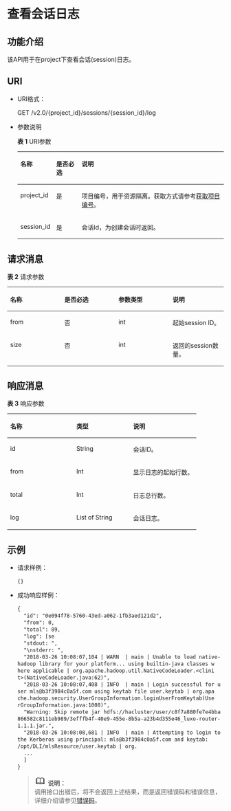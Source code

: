 # 查看会话日志<a name="dli_02_0123"></a>

## 功能介绍<a name="zh-cn_topic_0103343301_zh-cn_topic_0102902523_s1f0e4fd3d502405199f36f78e68721aa"></a>

该API用于在project下查看会话\(session\)日志。

## URI<a name="zh-cn_topic_0103343301_zh-cn_topic_0102902523_s9e1b8ec5b57c422a942b19835da7d66e"></a>

-   URI格式：

    GET /v2.0/\{project\_id\}/sessions/\{session\_id\}/log

-   参数说明

    **表 1**  URI参数

    <a name="zh-cn_topic_0103343301_zh-cn_topic_0102902523_zh-cn_topic_0069077803_table60779388"></a>
    <table><thead align="left"><tr id="zh-cn_topic_0103343301_zh-cn_topic_0102902523_zh-cn_topic_0069077803_row61411666"><th class="cellrowborder" valign="top" width="11.881188118811881%" id="mcps1.2.4.1.1"><p id="zh-cn_topic_0103343301_zh-cn_topic_0102902523_a420a62a594f9410eaea229ffc8037a61"><a name="zh-cn_topic_0103343301_zh-cn_topic_0102902523_a420a62a594f9410eaea229ffc8037a61"></a><a name="zh-cn_topic_0103343301_zh-cn_topic_0102902523_a420a62a594f9410eaea229ffc8037a61"></a>名称</p>
    </th>
    <th class="cellrowborder" valign="top" width="12.871287128712872%" id="mcps1.2.4.1.2"><p id="zh-cn_topic_0103343301_zh-cn_topic_0102902523_zh-cn_topic_0069077803_p873025824211"><a name="zh-cn_topic_0103343301_zh-cn_topic_0102902523_zh-cn_topic_0069077803_p873025824211"></a><a name="zh-cn_topic_0103343301_zh-cn_topic_0102902523_zh-cn_topic_0069077803_p873025824211"></a>是否必选</p>
    </th>
    <th class="cellrowborder" valign="top" width="75.24752475247524%" id="mcps1.2.4.1.3"><p id="zh-cn_topic_0103343301_zh-cn_topic_0102902523_a692d3cd97b464aed90ba6d841900a4a5"><a name="zh-cn_topic_0103343301_zh-cn_topic_0102902523_a692d3cd97b464aed90ba6d841900a4a5"></a><a name="zh-cn_topic_0103343301_zh-cn_topic_0102902523_a692d3cd97b464aed90ba6d841900a4a5"></a>说明</p>
    </th>
    </tr>
    </thead>
    <tbody><tr id="zh-cn_topic_0103343301_zh-cn_topic_0102902523_zh-cn_topic_0069077803_row48589216"><td class="cellrowborder" valign="top" width="11.881188118811881%" headers="mcps1.2.4.1.1 "><p id="zh-cn_topic_0103343301_zh-cn_topic_0102902523_zh-cn_topic_0069077803_p43412436"><a name="zh-cn_topic_0103343301_zh-cn_topic_0102902523_zh-cn_topic_0069077803_p43412436"></a><a name="zh-cn_topic_0103343301_zh-cn_topic_0102902523_zh-cn_topic_0069077803_p43412436"></a>project_id</p>
    </td>
    <td class="cellrowborder" valign="top" width="12.871287128712872%" headers="mcps1.2.4.1.2 "><p id="zh-cn_topic_0103343301_zh-cn_topic_0102902523_zh-cn_topic_0069077803_p26746391"><a name="zh-cn_topic_0103343301_zh-cn_topic_0102902523_zh-cn_topic_0069077803_p26746391"></a><a name="zh-cn_topic_0103343301_zh-cn_topic_0102902523_zh-cn_topic_0069077803_p26746391"></a>是</p>
    </td>
    <td class="cellrowborder" valign="top" width="75.24752475247524%" headers="mcps1.2.4.1.3 "><p id="zh-cn_topic_0103343301_zh-cn_topic_0102902523_zh-cn_topic_0069077803_p18974100"><a name="zh-cn_topic_0103343301_zh-cn_topic_0102902523_zh-cn_topic_0069077803_p18974100"></a><a name="zh-cn_topic_0103343301_zh-cn_topic_0102902523_zh-cn_topic_0069077803_p18974100"></a>项目编号，用于资源隔离。获取方式请参考<a href="获取项目编号.md">获取项目编号</a>。</p>
    </td>
    </tr>
    <tr id="zh-cn_topic_0103343301_zh-cn_topic_0102902523_row13611924125310"><td class="cellrowborder" valign="top" width="11.881188118811881%" headers="mcps1.2.4.1.1 "><p id="zh-cn_topic_0103343301_zh-cn_topic_0102902523_p113618246534"><a name="zh-cn_topic_0103343301_zh-cn_topic_0102902523_p113618246534"></a><a name="zh-cn_topic_0103343301_zh-cn_topic_0102902523_p113618246534"></a>session_id</p>
    </td>
    <td class="cellrowborder" valign="top" width="12.871287128712872%" headers="mcps1.2.4.1.2 "><p id="zh-cn_topic_0103343301_zh-cn_topic_0102902523_p14361112495316"><a name="zh-cn_topic_0103343301_zh-cn_topic_0102902523_p14361112495316"></a><a name="zh-cn_topic_0103343301_zh-cn_topic_0102902523_p14361112495316"></a>是</p>
    </td>
    <td class="cellrowborder" valign="top" width="75.24752475247524%" headers="mcps1.2.4.1.3 "><p id="zh-cn_topic_0103343301_zh-cn_topic_0102902523_p1336172413538"><a name="zh-cn_topic_0103343301_zh-cn_topic_0102902523_p1336172413538"></a><a name="zh-cn_topic_0103343301_zh-cn_topic_0102902523_p1336172413538"></a>会话Id，为创建会话时返回。</p>
    </td>
    </tr>
    </tbody>
    </table>


## 请求消息<a name="zh-cn_topic_0103343301_zh-cn_topic_0102902523_section20458182103"></a>

**表 2**  请求参数

<a name="zh-cn_topic_0103343301_zh-cn_topic_0102902523_table1944164663513"></a>
<table><thead align="left"><tr id="zh-cn_topic_0103343301_zh-cn_topic_0102902523_row29441446113518"><th class="cellrowborder" valign="top" width="25%" id="mcps1.2.5.1.1"><p id="zh-cn_topic_0103343301_zh-cn_topic_0102902523_p1935161415364"><a name="zh-cn_topic_0103343301_zh-cn_topic_0102902523_p1935161415364"></a><a name="zh-cn_topic_0103343301_zh-cn_topic_0102902523_p1935161415364"></a>名称</p>
</th>
<th class="cellrowborder" valign="top" width="25%" id="mcps1.2.5.1.2"><p id="zh-cn_topic_0103343301_zh-cn_topic_0102902523_p1036131419366"><a name="zh-cn_topic_0103343301_zh-cn_topic_0102902523_p1036131419366"></a><a name="zh-cn_topic_0103343301_zh-cn_topic_0102902523_p1036131419366"></a>是否必选</p>
</th>
<th class="cellrowborder" valign="top" width="25%" id="mcps1.2.5.1.3"><p id="zh-cn_topic_0103343301_zh-cn_topic_0102902523_p17381114123617"><a name="zh-cn_topic_0103343301_zh-cn_topic_0102902523_p17381114123617"></a><a name="zh-cn_topic_0103343301_zh-cn_topic_0102902523_p17381114123617"></a>参数类型</p>
</th>
<th class="cellrowborder" valign="top" width="25%" id="mcps1.2.5.1.4"><p id="zh-cn_topic_0103343301_zh-cn_topic_0102902523_p1340121413614"><a name="zh-cn_topic_0103343301_zh-cn_topic_0102902523_p1340121413614"></a><a name="zh-cn_topic_0103343301_zh-cn_topic_0102902523_p1340121413614"></a>说明</p>
</th>
</tr>
</thead>
<tbody><tr id="zh-cn_topic_0103343301_zh-cn_topic_0102902523_row1594574623516"><td class="cellrowborder" valign="top" width="25%" headers="mcps1.2.5.1.1 "><p id="zh-cn_topic_0103343301_zh-cn_topic_0102902523_p1999213104360"><a name="zh-cn_topic_0103343301_zh-cn_topic_0102902523_p1999213104360"></a><a name="zh-cn_topic_0103343301_zh-cn_topic_0102902523_p1999213104360"></a>from</p>
</td>
<td class="cellrowborder" valign="top" width="25%" headers="mcps1.2.5.1.2 "><p id="zh-cn_topic_0103343301_zh-cn_topic_0102902523_p499331014362"><a name="zh-cn_topic_0103343301_zh-cn_topic_0102902523_p499331014362"></a><a name="zh-cn_topic_0103343301_zh-cn_topic_0102902523_p499331014362"></a>否</p>
</td>
<td class="cellrowborder" valign="top" width="25%" headers="mcps1.2.5.1.3 "><p id="zh-cn_topic_0103343301_zh-cn_topic_0102902523_p1899581017369"><a name="zh-cn_topic_0103343301_zh-cn_topic_0102902523_p1899581017369"></a><a name="zh-cn_topic_0103343301_zh-cn_topic_0102902523_p1899581017369"></a>int</p>
</td>
<td class="cellrowborder" valign="top" width="25%" headers="mcps1.2.5.1.4 "><p id="zh-cn_topic_0103343301_zh-cn_topic_0102902523_p499641023616"><a name="zh-cn_topic_0103343301_zh-cn_topic_0102902523_p499641023616"></a><a name="zh-cn_topic_0103343301_zh-cn_topic_0102902523_p499641023616"></a>起始session ID。</p>
</td>
</tr>
<tr id="zh-cn_topic_0103343301_zh-cn_topic_0102902523_row816916235181"><td class="cellrowborder" valign="top" width="25%" headers="mcps1.2.5.1.1 "><p id="zh-cn_topic_0103343301_zh-cn_topic_0102902523_p139971610153618"><a name="zh-cn_topic_0103343301_zh-cn_topic_0102902523_p139971610153618"></a><a name="zh-cn_topic_0103343301_zh-cn_topic_0102902523_p139971610153618"></a>size</p>
</td>
<td class="cellrowborder" valign="top" width="25%" headers="mcps1.2.5.1.2 "><p id="zh-cn_topic_0103343301_zh-cn_topic_0102902523_p5998710153618"><a name="zh-cn_topic_0103343301_zh-cn_topic_0102902523_p5998710153618"></a><a name="zh-cn_topic_0103343301_zh-cn_topic_0102902523_p5998710153618"></a>否</p>
</td>
<td class="cellrowborder" valign="top" width="25%" headers="mcps1.2.5.1.3 "><p id="zh-cn_topic_0103343301_zh-cn_topic_0102902523_p299912104368"><a name="zh-cn_topic_0103343301_zh-cn_topic_0102902523_p299912104368"></a><a name="zh-cn_topic_0103343301_zh-cn_topic_0102902523_p299912104368"></a>int</p>
</td>
<td class="cellrowborder" valign="top" width="25%" headers="mcps1.2.5.1.4 "><p id="zh-cn_topic_0103343301_zh-cn_topic_0102902523_p81161113614"><a name="zh-cn_topic_0103343301_zh-cn_topic_0102902523_p81161113614"></a><a name="zh-cn_topic_0103343301_zh-cn_topic_0102902523_p81161113614"></a>返回的session数量。</p>
</td>
</tr>
</tbody>
</table>

## 响应消息<a name="zh-cn_topic_0103343301_zh-cn_topic_0102902523_sd1ecb66580054b2ea403be8b2272a2c7"></a>

**表 3**  响应参数

<a name="zh-cn_topic_0103343301_zh-cn_topic_0102902523_table1391425172812"></a>
<table><thead align="left"><tr id="zh-cn_topic_0103343301_zh-cn_topic_0102902523_row239272520282"><th class="cellrowborder" valign="top" width="35%" id="mcps1.2.4.1.1"><p id="zh-cn_topic_0103343301_zh-cn_topic_0102902523_p73934250283"><a name="zh-cn_topic_0103343301_zh-cn_topic_0102902523_p73934250283"></a><a name="zh-cn_topic_0103343301_zh-cn_topic_0102902523_p73934250283"></a>名称</p>
</th>
<th class="cellrowborder" valign="top" width="30.000000000000004%" id="mcps1.2.4.1.2"><p id="zh-cn_topic_0103343301_zh-cn_topic_0102902523_p93931525182819"><a name="zh-cn_topic_0103343301_zh-cn_topic_0102902523_p93931525182819"></a><a name="zh-cn_topic_0103343301_zh-cn_topic_0102902523_p93931525182819"></a>类型</p>
</th>
<th class="cellrowborder" valign="top" width="35%" id="mcps1.2.4.1.3"><p id="zh-cn_topic_0103343301_zh-cn_topic_0102902523_p339412542814"><a name="zh-cn_topic_0103343301_zh-cn_topic_0102902523_p339412542814"></a><a name="zh-cn_topic_0103343301_zh-cn_topic_0102902523_p339412542814"></a>说明</p>
</th>
</tr>
</thead>
<tbody><tr id="zh-cn_topic_0103343301_zh-cn_topic_0102902523_row1739412572811"><td class="cellrowborder" valign="top" width="35%" headers="mcps1.2.4.1.1 "><p id="zh-cn_topic_0103343301_zh-cn_topic_0102902523_p2039562532819"><a name="zh-cn_topic_0103343301_zh-cn_topic_0102902523_p2039562532819"></a><a name="zh-cn_topic_0103343301_zh-cn_topic_0102902523_p2039562532819"></a>id</p>
</td>
<td class="cellrowborder" valign="top" width="30.000000000000004%" headers="mcps1.2.4.1.2 "><p id="zh-cn_topic_0103343301_zh-cn_topic_0102902523_p73961025122817"><a name="zh-cn_topic_0103343301_zh-cn_topic_0102902523_p73961025122817"></a><a name="zh-cn_topic_0103343301_zh-cn_topic_0102902523_p73961025122817"></a>String</p>
</td>
<td class="cellrowborder" valign="top" width="35%" headers="mcps1.2.4.1.3 "><p id="zh-cn_topic_0103343301_zh-cn_topic_0102902523_p18396142552819"><a name="zh-cn_topic_0103343301_zh-cn_topic_0102902523_p18396142552819"></a><a name="zh-cn_topic_0103343301_zh-cn_topic_0102902523_p18396142552819"></a>会话ID。</p>
</td>
</tr>
<tr id="zh-cn_topic_0103343301_zh-cn_topic_0102902523_row91123152140"><td class="cellrowborder" valign="top" width="35%" headers="mcps1.2.4.1.1 "><p id="zh-cn_topic_0103343301_zh-cn_topic_0102902523_p911391513145"><a name="zh-cn_topic_0103343301_zh-cn_topic_0102902523_p911391513145"></a><a name="zh-cn_topic_0103343301_zh-cn_topic_0102902523_p911391513145"></a>from</p>
</td>
<td class="cellrowborder" valign="top" width="30.000000000000004%" headers="mcps1.2.4.1.2 "><p id="zh-cn_topic_0103343301_zh-cn_topic_0102902523_p3113101511417"><a name="zh-cn_topic_0103343301_zh-cn_topic_0102902523_p3113101511417"></a><a name="zh-cn_topic_0103343301_zh-cn_topic_0102902523_p3113101511417"></a>Int</p>
</td>
<td class="cellrowborder" valign="top" width="35%" headers="mcps1.2.4.1.3 "><p id="zh-cn_topic_0103343301_zh-cn_topic_0102902523_p1211311591418"><a name="zh-cn_topic_0103343301_zh-cn_topic_0102902523_p1211311591418"></a><a name="zh-cn_topic_0103343301_zh-cn_topic_0102902523_p1211311591418"></a>显示日志的起始行数。</p>
</td>
</tr>
<tr id="zh-cn_topic_0103343301_zh-cn_topic_0102902523_row6594151751414"><td class="cellrowborder" valign="top" width="35%" headers="mcps1.2.4.1.1 "><p id="zh-cn_topic_0103343301_zh-cn_topic_0102902523_p25941517121410"><a name="zh-cn_topic_0103343301_zh-cn_topic_0102902523_p25941517121410"></a><a name="zh-cn_topic_0103343301_zh-cn_topic_0102902523_p25941517121410"></a>total</p>
</td>
<td class="cellrowborder" valign="top" width="30.000000000000004%" headers="mcps1.2.4.1.2 "><p id="zh-cn_topic_0103343301_zh-cn_topic_0102902523_p165940177146"><a name="zh-cn_topic_0103343301_zh-cn_topic_0102902523_p165940177146"></a><a name="zh-cn_topic_0103343301_zh-cn_topic_0102902523_p165940177146"></a>Int</p>
</td>
<td class="cellrowborder" valign="top" width="35%" headers="mcps1.2.4.1.3 "><p id="zh-cn_topic_0103343301_zh-cn_topic_0102902523_p9594131711419"><a name="zh-cn_topic_0103343301_zh-cn_topic_0102902523_p9594131711419"></a><a name="zh-cn_topic_0103343301_zh-cn_topic_0102902523_p9594131711419"></a>日志总行数。</p>
</td>
</tr>
<tr id="zh-cn_topic_0103343301_zh-cn_topic_0102902523_row1627241311419"><td class="cellrowborder" valign="top" width="35%" headers="mcps1.2.4.1.1 "><p id="zh-cn_topic_0103343301_zh-cn_topic_0102902523_p9272101310147"><a name="zh-cn_topic_0103343301_zh-cn_topic_0102902523_p9272101310147"></a><a name="zh-cn_topic_0103343301_zh-cn_topic_0102902523_p9272101310147"></a>log</p>
</td>
<td class="cellrowborder" valign="top" width="30.000000000000004%" headers="mcps1.2.4.1.2 "><p id="zh-cn_topic_0103343301_zh-cn_topic_0102902523_p10272171312145"><a name="zh-cn_topic_0103343301_zh-cn_topic_0102902523_p10272171312145"></a><a name="zh-cn_topic_0103343301_zh-cn_topic_0102902523_p10272171312145"></a>List of String</p>
</td>
<td class="cellrowborder" valign="top" width="35%" headers="mcps1.2.4.1.3 "><p id="zh-cn_topic_0103343301_zh-cn_topic_0102902523_p2027281391419"><a name="zh-cn_topic_0103343301_zh-cn_topic_0102902523_p2027281391419"></a><a name="zh-cn_topic_0103343301_zh-cn_topic_0102902523_p2027281391419"></a>会话日志。</p>
</td>
</tr>
</tbody>
</table>

## 示例<a name="zh-cn_topic_0103343301_zh-cn_topic_0102902523_section17446171164041"></a>

-   请求样例：

    ```
    {}
    ```

-   成功响应样例：

    ```
    {
      "id": "0e094f78-5760-43ed-a062-1fb3aed121d2",
      "from": 0,
      "total": 89,
      "log": [se
      "stdout: ",
      "\nstderr: ",
      "2018-03-26 10:08:07,104 | WARN  | main | Unable to load native-  hadoop library for your platform... using builtin-java classes w  here applicable | org.apache.hadoop.util.NativeCodeLoader.<clini  t>(NativeCodeLoader.java:62)",
      "2018-03-26 10:08:07,408 | INFO  | main | Login successful for u  ser mls@b3f3984c0a5f.com using keytab file user.keytab | org.apa  che.hadoop.security.UserGroupInformation.loginUserFromKeytab(Use  rGroupInformation.java:1008)",
      "Warning: Skip remote jar hdfs://hacluster/user/c8f7a880fe7e4bba  866582c8111eb989/3efffb4f-40e9-455e-8b5a-a23b4d355e46_luxo-router-1.1.1.jar.",
      "2018-03-26 10:08:08,681 | INFO  | main | Attempting to login to   the Kerberos using principal: mls@b3f3984c0a5f.com and keytab:   /opt/DLI/mlsResource/user.keytab | org.
      ...
      ]
    }
    ```

    >![](public_sys-resources/icon-note.gif) **说明：**   
    >调用接口出错后，将不会返回上述结果，而是返回错误码和错误信息，详细介绍请参见[错误码](错误码.md)。  


